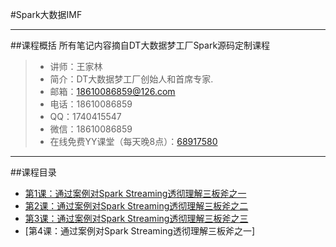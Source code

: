 #Spark大数据IMF

------

##课程概括 所有笔记内容摘自DT大数据梦工厂Spark源码定制课程
> *  讲师：王家林
> *  简介：DT大数据梦工厂创始人和首席专家.
> *  邮箱：18610086859@126.com
> *  电话：18610086859
> *  QQ：1740415547
> *  微信：18610086859
> * 在线免费YY课堂（每天晚8点）：[68917580](http://www.yy.com/68917580)

------

##课程目录
* [第1课：通过案例对Spark Streaming透彻理解三板斧之一](0001/index.md)
* [第2课：通过案例对Spark Streaming透彻理解三板斧之二](0002/index.md)
* [第3课：通过案例对Spark Streaming透彻理解三板斧之三](0002/index.md)
* [第4课：通过案例对Spark Streaming透彻理解三板斧之一]


